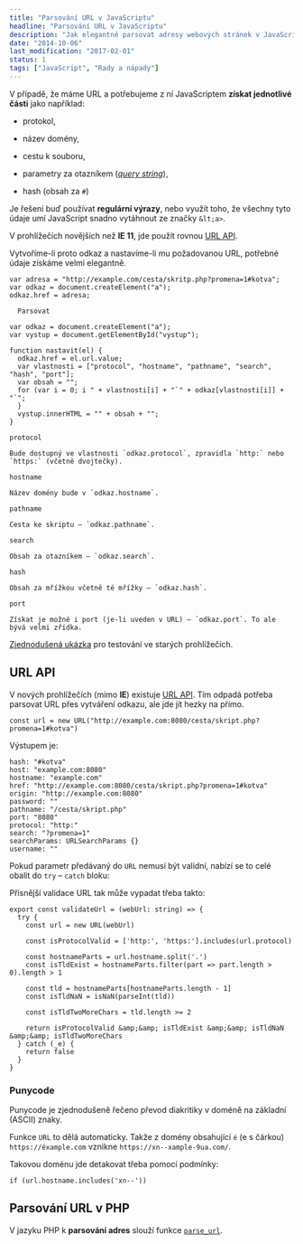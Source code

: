 ```yaml
---
title: "Parsování URL v JavaScriptu"
headline: "Parsování URL v JavaScriptu"
description: "Jak elegantně parsovat adresy webových stránek v JavaScriptu."
date: "2014-10-06"
last_modification: "2017-02-01"
status: 1
tags: ["JavaScript", "Rady a nápady"]
---
```


V případě, že máme URL a potřebujeme z ní JavaScriptem **získat jednotlivé části** jako například:

  - protokol,

  - název domény,

  - cestu k souboru,

  - parametry za otazníkem ([*query string*](http://en.wikipedia.org/wiki/Query_string)),

  - hash (obsah za `#`)

Je řešení buď používat **regulární výrazy**, nebo využít toho, že všechny tyto údaje umí JavaScript snadno vytáhnout ze značky `&lt;a>`.

  V prohlížečích novějších než **IE 11**, jde použít rovnou [URL API](#url).

Vytvoříme-li proto odkaz a nastavíme-li mu požadovanou URL, potřebné údaje získáme velmi elegantně.

```
var adresa = "http://example.com/cesta/skritp.php?promena=1#kotva";
var odkaz = document.createElement("a");
odkaz.href = adresa;
```

      Parsovat

    var odkaz = document.createElement("a");
    var vystup = document.getElementById("vystup");
    
    function nastavit(el) {
      odkaz.href = el.url.value;   
      var vlastnosti = ["protocol", "hostname", "pathname", "search", "hash", "port"];
      var obsah = "";
      for (var i = 0; i " + vlastnosti[i] + "`" + odkaz[vlastnosti[i]] + "`";
      }
      vystup.innerHTML = "" + obsah + "";      
    }

  `protocol`
  
    Bude dostupný ve vlastnosti `odkaz.protocol`, zpravidla `http:` nebo `https:` (včetně dvojtečky).

  `hostname`
  
    Název domény bude v `odkaz.hostname`.

  `pathname`
  
    Cesta ke skriptu – `odkaz.pathname`.

  `search`
  
    Obsah za otazníkem – `odkaz.search`.

  `hash`
  
    Obsah za mřížkou včetně té mřížky – `odkaz.hash`.

  `port`
  
    Získat je možné i port (je-li uveden v URL) – `odkaz.port`. To ale bývá velmi zřídka.

[Zjednodušená ukázka](http://kod.djpw.cz/bphb-) pro testování ve starých prohlížečích.

## URL API

  V nových prohlížečích (mimo **IE**) existuje [URL API](https://developer.mozilla.org/en-US/docs/Web/API/URL). Tím odpadá potřeba parsovat URL přes vytváření odkazu, ale jde jít hezky na přímo.

  ```
const url = new URL("http://example.com:8080/cesta/skript.php?promena=1#kotva")
```

  Výstupem je:

```
hash: "#kotva"
host: "example.com:8080"
hostname: "example.com"
href: "http://example.com:8080/cesta/skript.php?promena=1#kotva"
origin: "http://example.com:8080"
password: ""
pathname: "/cesta/skript.php"
port: "8080"
protocol: "http:"
search: "?promena=1"
searchParams: URLSearchParams {}
username: ""
```

Pokud parametr předávaný do `URL` nemusí být validní, nabízí se to celé obalit do `try` – `catch` bloku:

Přísnější validace URL tak může vypadat třeba takto:

```
export const validateUrl = (webUrl: string) => {
  try {
    const url = new URL(webUrl)

    const isProtocolValid = ['http:', 'https:'].includes(url.protocol)

    const hostnameParts = url.hostname.split('.')
    const isTldExist = hostnameParts.filter(part => part.length > 0).length > 1

    const tld = hostnameParts[hostnameParts.length - 1]
    const isTldNaN = isNaN(parseInt(tld))

    const isTldTwoMoreChars = tld.length >= 2

    return isProtocolValid &amp;&amp; isTldExist &amp;&amp; isTldNaN &amp;&amp; isTldTwoMoreChars
  } catch (_e) {
    return false
  }
}  

```

  ### Punycode

  Punycode je zjednodušeně řečeno převod diakritiky v doméně na základní (ASCII) znaky.

  Funkce `URL` to dělá automaticky. Takže z domény obsahující `é` (e s čárkou) `https://éxample.com` vznikne `https://xn--xample-9ua.com/`.

  Takovou doménu jde detakovat třeba pomocí podmínky:

  ```
if (url.hostname.includes('xn--'))
```

## Parsování URL v PHP

V jazyku PHP k **parsování adres** slouží funkce [`parse_url`](http://php.net/manual/en/function.parse-url.php).